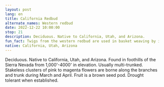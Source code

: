 ```yaml
---
layout: post
lang: en
title: California Redbud
alternate_names: Western redbud
date: 2022-12-22 10:00:00
stop: 21
description: Deciduous. Native to California, Utah, and Arizona.
fun_fact: Twigs from the western redbud are used in basket weaving by indigenous peoples and produce a faint reddish dye in the basket
native: California, Utah, Arizona
---
```

Deciduous. Native to California, Utah, and Arizona. Found in foothills of the Sierra Nevada from 1,000'-4000' in elevation. Usually multi-trunked. Stakeless clusters of pink to magenta flowers are borne along the branches and trunk during March and April. Fruit is a brown seed pod. Drought tolerant when established.